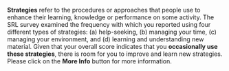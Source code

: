 **Strategies** refer to the procedures or approaches that people use to enhance their learning, knowledge or performance on some activity. The SRL survey examined the frequency with which you reported using four different types of strategies: (a) help-seeking, (b) managing your time, (c) managing your environment, and (d) learning and understanding new material. Given that your overall score indicates that you **occasionally use these strategies**, there is room for you to improve and learn new strategies. Please click on the **More Info** button for more information.
